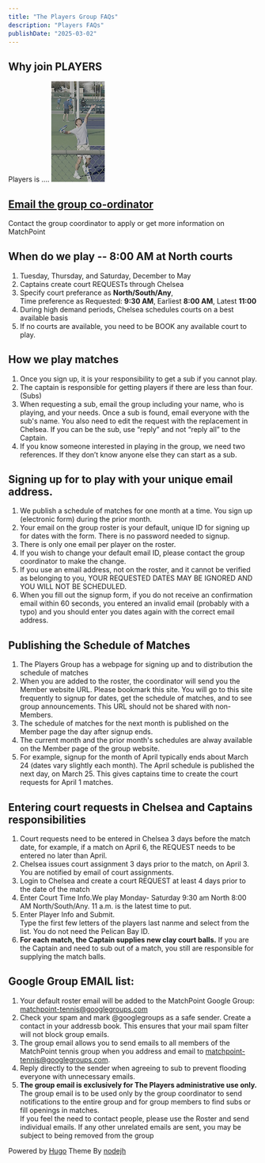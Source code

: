 ```yaml
---
title: "The Players Group FAQs"
description: "Players FAQs"
publishDate: "2025-03-02"
---
```

## Why join PLAYERS<br>

  Players is .... 
![Play like Casper Rudd](content-images/casperruudindianwellsbillcaufield_crop.png)

## [Email the group co-ordinator](mailto:turnerdb1@gmail.com)<br>
Contact the group coordinator to apply or get more information on MatchPoint
## When do we play -- 8:00 AM at North courts<br>
1. Tuesday, Thursday, and Saturday, December to May<br>
2. Captains create court REQUESTs through Chelsea<br>
3. Specify court preferance as **North/South/Any**,<br>
   Time preference as Requested: **9:30 AM**,  Earliest **8:00 AM**, Latest **11:00**<br>
 4. During high demand periods, Chelsea schedules courts on a best available basis
 5. If no courts are available, you need to be BOOK any available court to play. 
## How we play matches
1. Once you sign up, it is your responsibility to get a sub if you cannot play.<br>
2. The captain is responsible for getting players if there are less than four. (Subs)<br>
3. When requesting a sub, email the group including your name, who is playing, and your needs. Once a sub is found, email everyone with the sub's name. You also need to edit the request with the replacement in Chelsea. If you can be the sub, use “reply” and not “reply all” to the Captain.<br>
4. If you know someone interested in playing in the group, we need two references. If they don’t know anyone else they can start as a sub.<br>
## Signing up for to play with your unique email address.
1. We publish a schedule of matches for one month at a time.  You sign up (electronic form) during the prior month.
3. Your email on the group roster is your default, unique ID for signing up for dates with the form. There is no password needed to signup.
4. There is only one email per player on the roster.
5. If you wish to change your default email ID, please contact the group coordinator to make the change.
6. If you use an email address, not on the roster, and it cannot be verified as belonging to you, YOUR REQUESTED DATES MAY BE IGNORED AND YOU WILL NOT BE SCHEDULED.
7. When you fill out the signup form, if you do not receive an confirmation email within 60 seconds, you entered an invalid email (probably with a typo) and you should enter you dates again with the correct email address.
## Publishing the Schedule of Matches
1. The Players Group has a webpage for signing up and to distribution the schedule of matches
2. When you are added to the roster, the coordinator will send you the Member website URL.  Please bookmark this site. You will go to this site frequently to signup for dates, get the schedule of matches, and to see group announcements.  This URL should not be shared with non-Members.
3. The schedule of matches for the next month is published on the Member page the day after signup ends.
4. The current month and the prior month's schedules are alway available on the Member page of the group website.
5. For example, signup for the month of April typically ends about March 24 (dates vary slightly each month). The April schedule is published the next day, on March 25. This gives captains time to create the court requests for April 1 matches. 
## Entering court requests in Chelsea and Captains responsibilities
1. Court requests need to be entered in Chelsea 3 days before the match date, for example, if a match on April 6, the REQUEST needs to be entered no later than April.
2. Chelsea issues court assignment 3 days prior to the match, on April 3. You are notified by email of court assignments.
3. Login to Chelsea and create a court REQUEST at least 4 days prior to the date of the match <br>
4. Enter Court Time Info.We play Monday- Saturday 9:30 am North 8:00 AM North/South/Any. 11 a.m. is the latest time to put.<br>
5. Enter Player Info and Submit.<br>
   Type the first few letters of the players last nanme and select from the list.  You do not need the Pelican Bay ID.<br>
6. **For each match, the Captain supplies new clay court balls.** If you are the Captain and need to sub out of a match, you still are responsible for supplying the match balls.<br>
## Google Group EMAIL list:
1. Your default roster email will be added to the MatchPoint Google Group: matchpoint-tennis@googlegroups.com
2. Check your spam and mark @googlegroups as a safe sender. Create a contact in your addressb book. This ensures that your mail spam filter will not block group emails.<br>
3. The group email allows you to send emails to all members of the MatchPoint tennis group when you address and email to matchpoint-tennis@googlegroups.com.<br>
4. Reply directly to the sender when agreeing to sub to prevent flooding everyone with unnecessary emails.
5. **The group email is exclusively for The Players administrative use only.** The group email is to be used only by the group coordinator to send notifications to the entire group and for group members to find subs or fill openings in matches.<br>
If you feel the need to contact people, please use the Roster and send individual emails. If any other unrelated emails are sent, you may be subject to being removed from the group<br>

Powered by [Hugo](http://www.gohugo.io/) Theme By [nodejh](https://github.com/nodejh/hugo-theme-mini)
